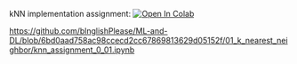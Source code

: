 kNN implementation assignment:
[![Open In Colab](https://colab.research.google.com/assets/colab-badge.svg)](https://colab.research.google.com/github/blnglishPlease/ML-and-DL/blob/01_k_nearest_neighbor/knn_assignment_0_01.ipynb)

https://github.com/blnglishPlease/ML-and-DL/blob/6bd0aad758ac98ccecd2cc67869813629d05152f/01_k_nearest_neighbor/knn_assignment_0_01.ipynb
